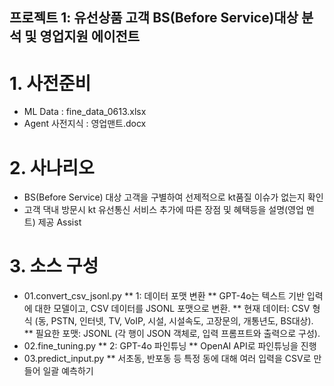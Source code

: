 ## 프로젝트 1: 유선상품 고객 BS(Before Service)대상 분석 및 영업지원 에이전트
 # 1. 사전준비
  *  ML Data : fine_data_0613.xlsx
  *  Agent 사전지식  : 영업맨트.docx
  
 # 2. 사나리오
  * BS(Before Service) 대상 고객을 구별하여 선제적으로 kt품질 이슈가 없는지 확인
  * 고객 댁내 방문시 kt 유선통신 서비스 추가에 따른 장점 및 혜택등을 설명(영업 멘트) 제공 Assist


# 3. 소스 구성
  * 01.convert_csv_jsonl.py
  ** 1: 데이터 포맷 변환
  ** GPT-4o는 텍스트 기반 입력에 대한 모델이고, CSV 데이터를 JSONL 포맷으로 변환.
  ** 현재 데이터: CSV 형식 (동, PSTN, 인터넷, TV, VoIP, 시설, 시설속도, 고장문의, 개통년도, BS대상).
  ** 필요한 포맷: JSONL (각 행이 JSON 객체로, 입력 프롬프트와 출력으로 구성).
  * 02.fine_tuning.py
  ** 2: GPT-4o 파인튜닝
  ** OpenAI API로 파인튜닝을 진행
  * 03.predict_input.py
  ** 서초동, 반포동 등 특정 동에 대해 여러 입력을 CSV로 만들어 일괄 예측하기
